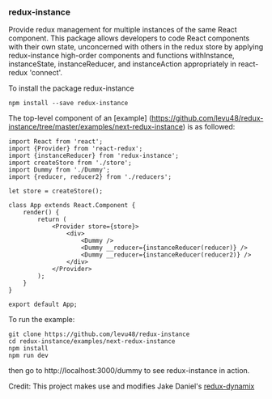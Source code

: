 ### redux-instance

Provide redux management for multiple instances of the same React component.
This package allows developers to code React components with their own state, unconcerned with others in the redux store by applying redux-instance high-order components and functions withInstance, instanceState, instanceReducer, and instanceAction appropriately in react-redux 'connect'.

To install the package redux-instance

```
npm install --save redux-instance
```

The top-level component of an [example] (https://github.com/levu48/redux-instance/tree/master/examples/next-redux-instance) is as followed:
```
import React from 'react';
import {Provider} from 'react-redux';
import {instanceReducer} from 'redux-instance';
import createStore from './store';
import Dummy from './Dummy';
import {reducer, reducer2} from './reducers';

let store = createStore();

class App extends React.Component {
    render() {
        return (
            <Provider store={store}>
                <div>
                    <Dummy />
                    <Dummy __reducer={instanceReducer(reducer)} />
                    <Dummy __reducer={instanceReducer(reducer2)} />
                </div>
            </Provider>
        );
    }
}

export default App;
```

To run the example:

```
git clone https://github.com/levu48/redux-instance
cd redux-instance/examples/next-redux-instance
npm install
npm run dev
```

then go to http://localhost:3000/dummy to see redux-instance in action.





Credit: This project makes use and modifies Jake Daniel's [redux-dynamix](https://github.com/jake-daniels/redux-dynamix)